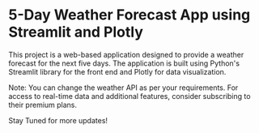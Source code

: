 # 5-Day Weather Forecast App using Streamlit and Plotly
This project is a web-based application designed to provide a weather forecast for the next five days. The application is built using Python's Streamlit library for the front end and Plotly for data visualization.

Note: You can change the weather API as per your requirements. For access to real-time data and additional features, consider subscribing to their premium plans.

Stay Tuned for more updates!
